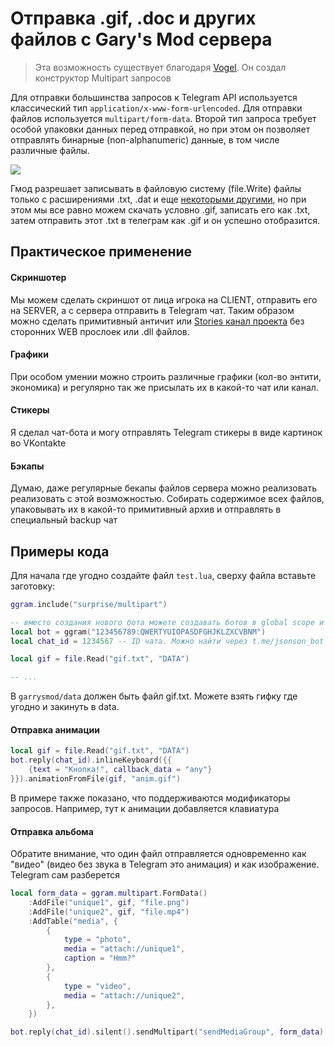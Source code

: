 # Отправка .gif, .doc и других файлов с Gary's Mod сервера

> Эта возможность существует благодаря [Vogel](https://github.com/IVogel). Он создал конструктор Multipart запросов

Для отправки большинства запросов к Telegram API используется классический тип `application/x-www-form-urlencoded`. Для отправки файлов используется `multipart/form-data`. Второй тип запроса требует особой упаковки данных перед отправкой, но при этом он позволяет отправлять бинарные (non-alphanumeric) данные, в том числе различные файлы.

![](https://img.qweqwe.ovh/1633308905956.png)

Гмод разрешает записывать в файловую систему (file.Write) файлы только с расширениями .txt, .dat и еще [некоторыми другими](https://wiki.facepunch.com/gmod/file.Write), но при этом мы все равно можем скачать условно .gif, записать его как .txt, затем отправить этот .txt в телеграм как .gif и он успешно отобразится.

## Практическое применение

#### Скриншотер
Мы можем сделать скриншот от лица игрока на CLIENT, отправить его на SERVER, а с сервера отправить в Telegram чат. Таким образом можно сделать примитивный античит или [Stories канал проекта](https://t.me/trigon_stories) без сторонних WEB прослоек или .dll файлов.

#### Графики
При особом умении можно строить различные графики (кол-во энтити, экономика) и регулярно так же присылать их в какой-то чат или канал.

#### Стикеры
Я сделал чат-бота и могу отправлять Telegram стикеры в виде картинок во VKontakte

#### Бэкапы
Думаю, даже регулярные бекапы файлов сервера можно реализовать реализовать с этой возможностью. Собирать содержимое всех файлов, упаковывать их в какой-то примитивный архив и отправлять в специальный backup чат


## Примеры кода

Для начала где угодно создайте файл `test.lua`, сверху файла вставьте заготовку:

```lua
ggram.include("surprise/multipart")

-- вместо создания нового бота можете создавать ботов в global scope и переимспользовать их
local bot = ggram("123456789:QWERTYUIOPASDFGHJKLZXCVBNM")
local chat_id = 1234567 -- ID чата. Можно найти через t.me/jsonson_bot

local gif = file.Read("gif.txt", "DATA")

-- ...
```

В `garrysmod/data` должен быть файл gif.txt. Можете взять гифку где угодно и закинуть в data.


#### Отправка анимации

```lua
local gif = file.Read("gif.txt", "DATA")
bot.reply(chat_id).inlineKeyboard({{
	{text = "Кнопка!", callback_data = "any"}
}}).animationFromFile(gif, "anim.gif")
```

В примере также показано, что поддерживаются модификаторы запросов. Например, тут к анимации добавляется клавиатура


#### Отправка альбома

Обратите внимание, что один файл отправляется одновременно как "видео" (видео без звука в Telegram это анимация) и как изображение. Telegram сам разберется

```lua
local form_data = ggram.multipart.FormData()
	:AddFile("unique1", gif, "file.png")
	:AddFile("unique2", gif, "file.mp4")
	:AddTable("media", {
		{
			type = "photo",
			media = "attach://unique1",
			caption = "Hmm?"
		},
		{
			type = "video",
			media = "attach://unique2",
		},
	})

bot.reply(chat_id).silent().sendMultipart("sendMediaGroup", form_data)
```
